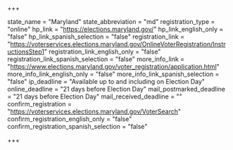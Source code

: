 +++

state_name = "Maryland"
state_abbreviation = "md"
registration_type = "online"
hp_link = "https://elections.maryland.gov/"
hp_link_english_only = "false"
hp_link_spanish_selection = "false"
registration_link = "https://voterservices.elections.maryland.gov/OnlineVoterRegistration/InstructionsStep1"
registration_link_english_only = "false"
registration_link_spanish_selection = "false"
more_info_link = "https://www.elections.maryland.gov/voter_registration/application.html"
more_info_link_english_only = "false"
more_info_link_spanish_selection = "false"
ip_deadline = "Available up to and including on Election Day"
online_deadline = "21 days before Election Day"
mail_postmarked_deadline = "21 days before Election Day"
mail_received_deadline = ""
confirm_registration = "https://voterservices.elections.maryland.gov/VoterSearch"
confirm_registration_english_only = "false"
confirm_registration_spanish_selection = "false"

+++